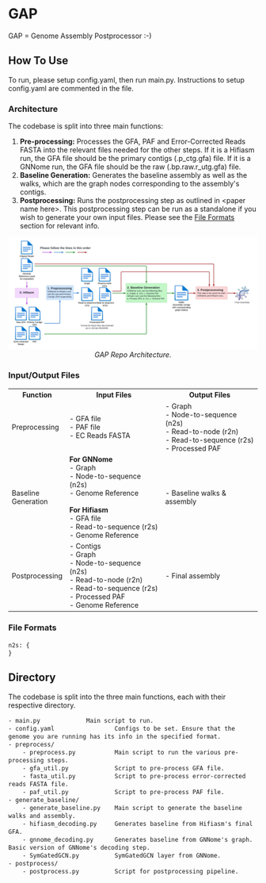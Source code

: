 # GAP
GAP = Genome Assembly Postprocessor :-)

## How To Use
To run, please setup config.yaml, then run main.py. Instructions to setup config.yaml are commented in the file. 

### Architecture
The codebase is split into three main functions:
1. <b>Pre-processing:</b> Processes the GFA, PAF and Error-Corrected Reads FASTA into the relevant files needed for the other steps. If it is a Hifiasm run, the GFA file should be the primary contigs (.p_ctg.gfa) file. If it is a GNNome run, the GFA file should be the raw (.bp.raw.r_utg.gfa) file.
2. <b>Baseline Generation:</b> Generates the baseline assembly as well as the walks, which are the graph nodes corresponding to the assembly's contigs.
3. <b>Postprocessing:</b> Runs the postprocessing step as outlined in \<paper name here>. This postprocessing step can be run as a standalone if you wish to generate your own input files. Please see the [File Formats](#file-formats) section for relevant info.

<p align="center">
  <img src="misc/gap_repo_archi.jpeg" alt="GAP Repo Architecture">
  <i>GAP Repo Architecture.</i>
</p>

### Input/Output Files
<table>
  <tr>
    <th style="width: 75px;">Function</th>
    <th style="width: 250px;">Input Files</th>
    <th style="width: 250px;">Output Files</th>
  </tr>
  <tr>
    <td>Preprocessing</td>
    <td>- GFA file <br>- PAF file <br>- EC Reads FASTA</td>
    <td>- Graph <br>- Node-to-sequence (n2s) <br>- Read-to-node (r2n) <br>- Read-to-sequence (r2s) <br>- Processed PAF <br></td>
  </tr>
  <tr>
    <td>Baseline Generation</td>
    <td>
    <b>For GNNome</b><br>
    - Graph <br>- Node-to-sequence (n2s) <br>- Genome Reference<br><br>
    <b>For Hifiasm</b><br>
    - GFA file <br>- Read-to-sequence (r2s) <br>- Genome Reference<br>
    </td>
    <td>- Baseline walks & assembly</td>
  </tr>
  <tr>
    <td>Postprocessing</td>
    <td>- Contigs <br>- Graph <br>- Node-to-sequence (n2s) <br>- Read-to-node (r2n) <br>- Read-to-sequence (r2s) <br>- Processed PAF <br>- Genome Reference</td>
    <td>- Final assembly</td>
  </tr>
</table>

### File Formats
```
n2s: {
}
```

## Directory
The codebase is split into the three main functions, each with their respective directory.

    - main.py  		      Main script to run.
    - config.yaml                 Configs to be set. Ensure that the genome you are running has its info in the specified format.
    - preprocess/             
        - preprocess.py           Main script to run the various pre-processing steps.
        - gfa_util.py             Script to pre-process GFA file.
        - fasta_util.py           Script to pre-process error-corrected reads FASTA file.
        - paf_util.py             Script to pre-process PAF file.
    - generate_baseline/
        - generate_baseline.py    Main script to generate the baseline walks and assembly.
        - hifiasm_decoding.py     Generates baseline from Hifiasm's final GFA.
        - gnnome_decoding.py      Generates baseline from GNNome's graph. Basic version of GNNome's decoding step.
        - SymGatedGCN.py          SymGatedGCN layer from GNNome.
    - postprocess/
        - postprocess.py          Script for postprocessing pipeline.

